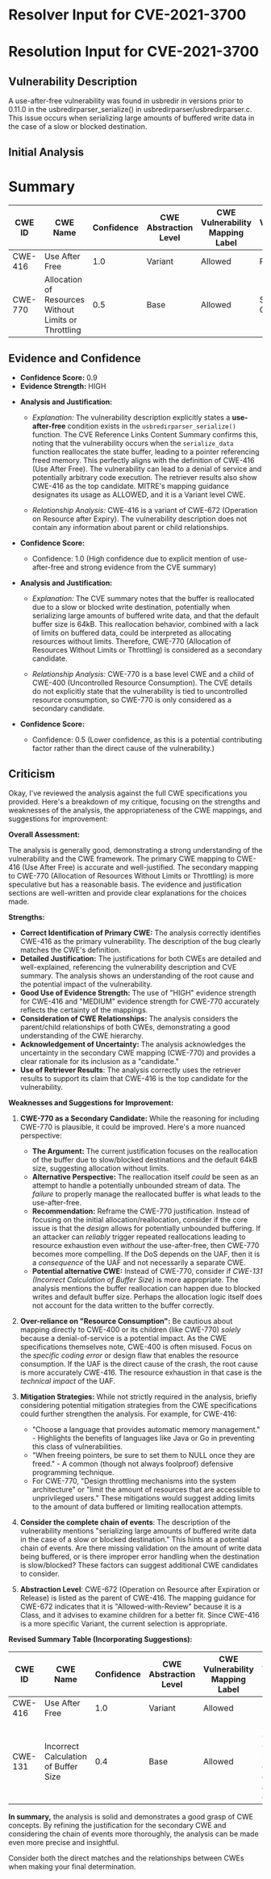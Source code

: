 # Resolver Input for CVE-2021-3700

# Resolution Input for CVE-2021-3700

## Vulnerability Description
A use-after-free vulnerability was found in usbredir in versions prior to 0.11.0 in the usbredirparser_serialize() in usbredirparser/usbredirparser.c. This issue occurs when serializing large amounts of buffered write data in the case of a slow or blocked destination.

## Initial Analysis
# Summary
| CWE ID | CWE Name | Confidence | CWE Abstraction Level | CWE Vulnerability Mapping Label | CWE-Vulnerability Mapping Notes |
|---|---|---|---|---|---|
| CWE-416 | Use After Free | 1.0 | Variant | Allowed | Primary CWE |
| CWE-770 | Allocation of Resources Without Limits or Throttling | 0.5 | Base | Allowed | Secondary Candidate |

## Evidence and Confidence

*   **Confidence Score:** 0.9
*   **Evidence Strength:** HIGH

- **Analysis and Justification:**  
  - *Explanation:* The vulnerability description explicitly states a **use-after-free** condition exists in the `usbredirparser_serialize()` function. The CVE Reference Links Content Summary confirms this, noting that the vulnerability occurs when the `serialize_data` function reallocates the state buffer, leading to a pointer referencing freed memory. This perfectly aligns with the definition of CWE-416 (Use After Free). The vulnerability can lead to a denial of service and potentially arbitrary code execution. The retriever results also show CWE-416 as the top candidate. MITRE's mapping guidance designates its usage as ALLOWED, and it is a Variant level CWE.

  - *Relationship Analysis:* CWE-416 is a variant of CWE-672 (Operation on Resource after Expiry). The vulnerability description does not contain any information about parent or child relationships.

- **Confidence Score:**  
  - Confidence: 1.0 (High confidence due to explicit mention of use-after-free and strong evidence from the CVE summary)

- **Analysis and Justification:**  
  - *Explanation:* The CVE summary notes that the buffer is reallocated due to a slow or blocked write destination, potentially when serializing large amounts of buffered write data, and that the default buffer size is 64kB. This reallocation behavior, combined with a lack of limits on buffered data, could be interpreted as allocating resources without limits. Therefore, CWE-770 (Allocation of Resources Without Limits or Throttling) is considered as a secondary candidate.

  - *Relationship Analysis:* CWE-770 is a base level CWE and a child of CWE-400 (Uncontrolled Resource Consumption). The CVE details do not explicitly state that the vulnerability is tied to uncontrolled resource consumption, so CWE-770 is only considered as a secondary candidate.

- **Confidence Score:**  
  - Confidence: 0.5 (Lower confidence, as this is a potential contributing factor rather than the direct cause of the vulnerability.)

## Criticism
Okay, I've reviewed the analysis against the full CWE specifications you provided. Here's a breakdown of my critique, focusing on the strengths and weaknesses of the analysis, the appropriateness of the CWE mappings, and suggestions for improvement:

**Overall Assessment:**

The analysis is generally good, demonstrating a strong understanding of the vulnerability and the CWE framework. The primary CWE mapping to CWE-416 (Use After Free) is accurate and well-justified. The secondary mapping to CWE-770 (Allocation of Resources Without Limits or Throttling) is more speculative but has a reasonable basis. The evidence and justification sections are well-written and provide clear explanations for the choices made.

**Strengths:**

*   **Correct Identification of Primary CWE:**  The analysis correctly identifies CWE-416 as the primary vulnerability. The description of the bug clearly matches the CWE's definition.
*   **Detailed Justification:** The justifications for both CWEs are detailed and well-explained, referencing the vulnerability description and CVE summary. The analysis shows an understanding of the root cause and the potential impact of the vulnerability.
*   **Good Use of Evidence Strength:** The use of "HIGH" evidence strength for CWE-416 and "MEDIUM" evidence strength for CWE-770 accurately reflects the certainty of the mappings.
*   **Consideration of CWE Relationships:** The analysis considers the parent/child relationships of both CWEs, demonstrating a good understanding of the CWE hierarchy.
*   **Acknowledgement of Uncertainty:** The analysis acknowledges the uncertainty in the secondary CWE mapping (CWE-770) and provides a clear rationale for its inclusion as a "candidate."
*  **Use of Retriever Results**: The analysis correctly uses the retriever results to support its claim that CWE-416 is the top candidate for the vulnerability.

**Weaknesses and Suggestions for Improvement:**

1.  **CWE-770 as a Secondary Candidate:** While the reasoning for including CWE-770 is plausible, it could be improved. Here's a more nuanced perspective:

    *   **The Argument:** The current justification focuses on the reallocation of the buffer due to slow/blocked destinations and the default 64kB size, suggesting allocation without limits.
    *   **Alternative Perspective:** The reallocation itself *could* be seen as an attempt to handle a potentially unbounded stream of data. The *failure* to properly manage the reallocated buffer is what leads to the use-after-free.
    *   **Recommendation:** Reframe the CWE-770 justification. Instead of focusing on the initial allocation/reallocation, consider if the core issue is that the *design* allows for potentially unbounded buffering. If an attacker can *reliably* trigger repeated reallocations leading to resource exhaustion even *without* the use-after-free, then CWE-770 becomes more compelling.  If the DoS depends on the UAF, then it is a *consequence* of the UAF and not necessarily a separate CWE.
    *  **Potential alternative CWE:** Instead of CWE-770, consider if *CWE-131 (Incorrect Calculation of Buffer Size)* is more appropriate. The analysis mentions the buffer reallocation can happen due to blocked writes and default buffer size. Perhaps the allocation logic itself does not account for the data written to the buffer correctly.

2.  **Over-reliance on "Resource Consumption":**  Be cautious about mapping directly to CWE-400 or its children (like CWE-770) *solely* because a denial-of-service is a potential impact.  As the CWE specifications themselves note, CWE-400 is often misused.  Focus on the *specific coding error* or design flaw that enables the resource consumption. If the UAF is the direct cause of the crash, the root cause is more accurately CWE-416. The resource exhaustion in that case is the *technical impact* of the UAF.

3.  **Mitigation Strategies:** While not strictly required in the analysis, briefly considering potential mitigation strategies from the CWE specifications could further strengthen the analysis. For example, for CWE-416:

    *   "Choose a language that provides automatic memory management." - Highlights the benefits of languages like Java or Go in preventing this class of vulnerabilities.
    *   "When freeing pointers, be sure to set them to NULL once they are freed." -  A common (though not always foolproof) defensive programming technique.
    *   For CWE-770, "Design throttling mechanisms into the system architecture" or "limit the amount of resources that are accessible to unprivileged users."  These mitigations would suggest adding limits to the amount of data buffered or limiting reallocation attempts.

4. **Consider the complete chain of events**:  The description of the vulnerability mentions "serializing large amounts of buffered write data in the case of a slow or blocked destination." This hints at a potential chain of events. Are there missing validation on the amount of write data being buffered, or is there improper error handling when the destination is slow/blocked? These factors can suggest additional CWE candidates to consider.

5. **Abstraction Level**: CWE-672 (Operation on Resource after Expiration or Release) is listed as the parent of CWE-416. The mapping guidance for CWE-672 indicates that it is "Allowed-with-Review" because it is a Class, and it advises to examine children for a better fit. Since CWE-416 is a more specific Variant, the current selection is appropriate.

**Revised Summary Table (Incorporating Suggestions):**

| CWE ID | CWE Name | Confidence | CWE Abstraction Level | CWE Vulnerability Mapping Label | CWE-Vulnerability Mapping Notes |
|---|---|---|---|---|---|
| CWE-416 | Use After Free | 1.0 | Variant | Allowed | Primary CWE |
| CWE-131 | Incorrect Calculation of Buffer Size | 0.4 | Base | Allowed | Secondary Candidate; Consider if buffer size calculation does not account for data written. |

**In summary,** the analysis is solid and demonstrates a good grasp of CWE concepts. By refining the justification for the secondary CWE and considering the chain of events more thoroughly, the analysis can be made even more precise and insightful.

Consider both the direct matches and the relationships between CWEs
when making your final determination.
        